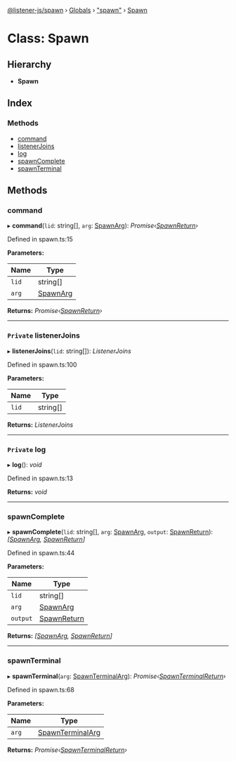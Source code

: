 [@listener-js/spawn](../README.md) › [Globals](../globals.md) › ["spawn"](../modules/_spawn_.md) › [Spawn](_spawn_.spawn.md)

# Class: Spawn

## Hierarchy

* **Spawn**

## Index

### Methods

* [command](_spawn_.spawn.md#command)
* [listenerJoins](_spawn_.spawn.md#private-listenerjoins)
* [log](_spawn_.spawn.md#private-log)
* [spawnComplete](_spawn_.spawn.md#spawncomplete)
* [spawnTerminal](_spawn_.spawn.md#spawnterminal)

## Methods

###  command

▸ **command**(`lid`: string[], `arg`: [SpawnArg](../interfaces/_types_.spawnarg.md)): *Promise‹[SpawnReturn](../interfaces/_types_.spawnreturn.md)›*

Defined in spawn.ts:15

**Parameters:**

Name | Type |
------ | ------ |
`lid` | string[] |
`arg` | [SpawnArg](../interfaces/_types_.spawnarg.md) |

**Returns:** *Promise‹[SpawnReturn](../interfaces/_types_.spawnreturn.md)›*

___

### `Private` listenerJoins

▸ **listenerJoins**(`lid`: string[]): *ListenerJoins*

Defined in spawn.ts:100

**Parameters:**

Name | Type |
------ | ------ |
`lid` | string[] |

**Returns:** *ListenerJoins*

___

### `Private` log

▸ **log**(): *void*

Defined in spawn.ts:13

**Returns:** *void*

___

###  spawnComplete

▸ **spawnComplete**(`lid`: string[], `arg`: [SpawnArg](../interfaces/_types_.spawnarg.md), `output`: [SpawnReturn](../interfaces/_types_.spawnreturn.md)): *[[SpawnArg](../interfaces/_types_.spawnarg.md), [SpawnReturn](../interfaces/_types_.spawnreturn.md)]*

Defined in spawn.ts:44

**Parameters:**

Name | Type |
------ | ------ |
`lid` | string[] |
`arg` | [SpawnArg](../interfaces/_types_.spawnarg.md) |
`output` | [SpawnReturn](../interfaces/_types_.spawnreturn.md) |

**Returns:** *[[SpawnArg](../interfaces/_types_.spawnarg.md), [SpawnReturn](../interfaces/_types_.spawnreturn.md)]*

___

###  spawnTerminal

▸ **spawnTerminal**(`arg`: [SpawnTerminalArg](../interfaces/_types_.spawnterminalarg.md)): *Promise‹[SpawnTerminalReturn](../interfaces/_types_.spawnterminalreturn.md)›*

Defined in spawn.ts:68

**Parameters:**

Name | Type |
------ | ------ |
`arg` | [SpawnTerminalArg](../interfaces/_types_.spawnterminalarg.md) |

**Returns:** *Promise‹[SpawnTerminalReturn](../interfaces/_types_.spawnterminalreturn.md)›*
